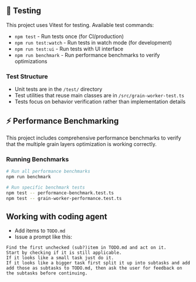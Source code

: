 ## 🧪 Testing

This project uses Vitest for testing. Available test commands:

- `npm test` - Run tests once (for CI/production)
- `npm run test:watch` - Run tests in watch mode (for development)
- `npm run test:ui` - Run tests with UI interface
- `npm run benchmark` - Run performance benchmarks to verify optimizations

### Test Structure
- Unit tests are in the `/test/` directory
- Test utilities that reuse main classes are in `/src/grain-worker-test.ts`
- Tests focus on behavior verification rather than implementation details

## ⚡ Performance Benchmarking

This project includes comprehensive performance benchmarks to verify that the multiple grain layers optimization is working correctly.

### Running Benchmarks

```bash
# Run all performance benchmarks
npm run benchmark

# Run specific benchmark tests
npm test -- performance-benchmark.test.ts
npm test -- grain-worker-performance.test.ts
```

## Working with coding agent
- Add items to `TODO.md`
- Issue a prompt like this:
```
Find the first unchecked (sub?)item in TODO.md and act on it.
Start by checking if it is still applicable.
If it looks like a small task just do it.
If it looks like a bigger task first split it up into subtasks and add add those as subtasks to TODO.md, then ask the user for feedback on the subtasks before continuing.
```